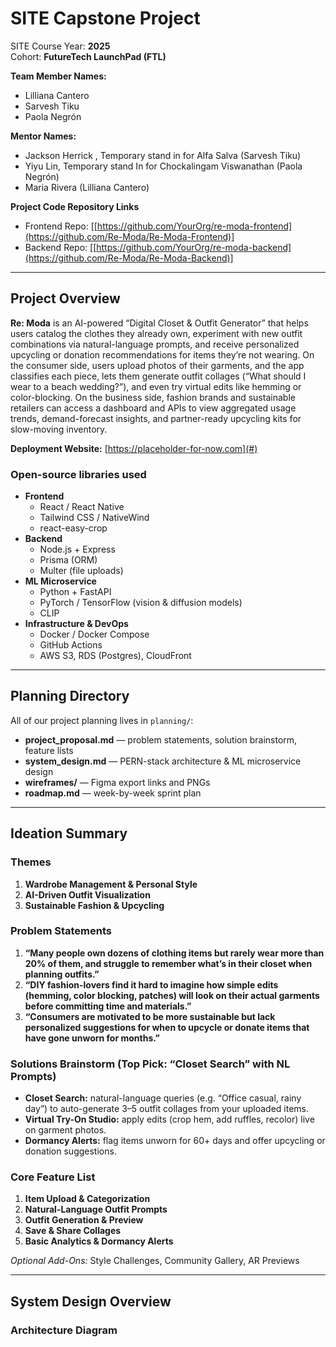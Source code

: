 # SITE Capstone Project

SITE Course Year: **2025**  
Cohort: **FutureTech LaunchPad (FTL)**  

**Team Member Names:**  
- Lilliana Cantero
- Sarvesh Tiku
- Paola Negrón

**Mentor Names:**  
- Jackson Herrick , Temporary stand in for Alfa Salva (Sarvesh Tiku)
- Yiyu Lin, Temporary stand In for Chockalingam Viswanathan (Paola Negrón)
- Maria Rivera (Lilliana Cantero)

**Project Code Repository Links**
- Frontend Repo: [[https://github.com/YourOrg/re-moda-frontend](https://github.com/Re-Moda/Re-Moda-Frontend)]  
- Backend Repo: [[https://github.com/YourOrg/re-moda-backend](https://github.com/Re-Moda/Re-Moda-Backend)]

---

## Project Overview

**Re: Moda** is an AI-powered “Digital Closet & Outfit Generator” that helps users catalog the clothes they already own, experiment with new outfit combinations via natural-language prompts, and receive personalized upcycling or donation recommendations for items they’re not wearing. On the consumer side, users upload photos of their garments, and the app classifies each piece, lets them generate outfit collages (“What should I wear to a beach wedding?”), and even try virtual edits like hemming or color-blocking. On the business side, fashion brands and sustainable retailers can access a dashboard and APIs to view aggregated usage trends, demand-forecast insights, and partner-ready upcycling kits for slow-moving inventory.

**Deployment Website:** [https://placeholder-for-now.com](#)

### Open-source libraries used

- **Frontend**
  - React / React Native
  - Tailwind CSS / NativeWind
  - react-easy-crop
- **Backend**  
  - Node.js + Express
  - Prisma (ORM)
  - Multer (file uploads)
- **ML Microservice**
  - Python + FastAPI  
  - PyTorch / TensorFlow (vision & diffusion models)  
  - CLIP
- **Infrastructure & DevOps**  
  - Docker / Docker Compose
  - GitHub Actions 
  - AWS S3, RDS (Postgres), CloudFront 

---

## Planning Directory

All of our project planning lives in `planning/`:

- **project_proposal.md** — problem statements, solution brainstorm, feature lists  
- **system_design.md** — PERN-stack architecture & ML microservice design  
- **wireframes/** — Figma export links and PNGs  
- **roadmap.md** — week-by-week sprint plan  

---

## Ideation Summary

### Themes  
1. **Wardrobe Management & Personal Style**  
2. **AI-Driven Outfit Visualization**  
3. **Sustainable Fashion & Upcycling**

### Problem Statements  
1. **“Many people own dozens of clothing items but rarely wear more than 20% of them, and struggle to remember what’s in their closet when planning outfits.”**  
2. **“DIY fashion-lovers find it hard to imagine how simple edits (hemming, color blocking, patches) will look on their actual garments before committing time and materials.”**  
3. **“Consumers are motivated to be more sustainable but lack personalized suggestions for when to upcycle or donate items that have gone unworn for months.”**

### Solutions Brainstorm (Top Pick: “Closet Search” with NL Prompts)  
- **Closet Search:** natural-language queries (e.g. “Office casual, rainy day”) to auto-generate 3–5 outfit collages from your uploaded items.  
- **Virtual Try-On Studio:** apply edits (crop hem, add ruffles, recolor) live on garment photos.  
- **Dormancy Alerts:** flag items unworn for 60+ days and offer upcycling or donation suggestions.

### Core Feature List  
1. **Item Upload & Categorization**  
2. **Natural-Language Outfit Prompts**  
3. **Outfit Generation & Preview**  
4. **Save & Share Collages**  
5. **Basic Analytics & Dormancy Alerts**  

_Optional Add-Ons:_ Style Challenges, Community Gallery, AR Previews

---

## System Design Overview

### Architecture Diagram  
